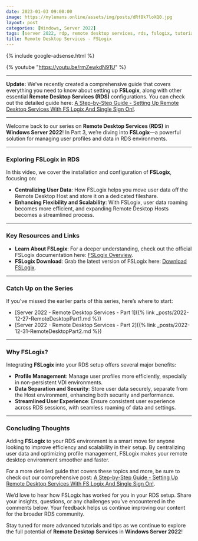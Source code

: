 ```yaml
---
date: 2023-01-03 09:00:00
image: https://mylemans.online/assets/img/posts/dRf8k7loXQ0.jpg
layout: post
categories: [Windows, Server 2022]
tags: [server 2022, rdp, remote desktop services, rds, fslogix, tutorial, youtube, part3]
title: Remote Desktop Services - FSLogix
---
```


{% include google-adsense.html %}

{% youtube "https://youtu.be/rmZewkdN91U" %}

---

**Update:** We’ve recently created a comprehensive guide that covers everything you need to know about setting up **FSLogix**, along with other essential **Remote Desktop Services (RDS)** configurations. You can check out the detailed guide here: [A Step-by-Step Guide - Setting Up Remote Desktop Services With FS Logix And Single Sign On!](https://mylemans.online/posts/Remote-Desktop-Services-Part1/).

---

Welcome back to our series on **Remote Desktop Services (RDS)** in **Windows Server 2022**! In Part 3, we’re diving into **FSLogix**—a powerful solution for managing user profiles and data in RDS environments.

---

### **Exploring FSLogix in RDS**

In this video, we cover the installation and configuration of **FSLogix**, focusing on:

- **Centralizing User Data**: How FSLogix helps you move user data off the Remote Desktop Host and store it on a dedicated fileshare.
- **Enhancing Flexibility and Scalability**: With FSLogix, user data roaming becomes more efficient, and expanding Remote Desktop Hosts becomes a streamlined process.

---

### **Key Resources and Links**

- **Learn About FSLogix**: For a deeper understanding, check out the official FSLogix documentation here: [FSLogix Overview](https://learn.microsoft.com/en-us/fslogix/overview).
- **FSLogix Download**: Grab the latest version of FSLogix here: [Download FSLogix](https://aka.ms/fslogix-latest).

---

### **Catch Up on the Series**

If you've missed the earlier parts of this series, here’s where to start:

- [Server 2022 - Remote Desktop Services - Part 1]({% link _posts/2022-12-27-RemoteDesktopPart1.md %})
- [Server 2022 - Remote Desktop Services - Part 2]({% link _posts/2022-12-31-RemoteDesktopPart2.md %})

---

### **Why FSLogix?**

Integrating **FSLogix** into your RDS setup offers several major benefits:

- **Profile Management**: Manage user profiles more efficiently, especially in non-persistent VDI environments.
- **Data Separation and Security**: Store user data securely, separate from the Host environment, enhancing both security and performance.
- **Streamlined User Experience**: Ensure consistent user experience across RDS sessions, with seamless roaming of data and settings.

---

### **Concluding Thoughts**

Adding **FSLogix** to your RDS environment is a smart move for anyone looking to improve efficiency and scalability in their setup. By centralizing user data and optimizing profile management, FSLogix makes your remote desktop environment smoother and faster.

For a more detailed guide that covers these topics and more, be sure to check out our comprehensive post: [A Step-by-Step Guide - Setting Up Remote Desktop Services With FS Logix And Single Sign On!](https://mylemans.online/posts/Remote-Desktop-Services-Part1/).

We’d love to hear how FSLogix has worked for you in your RDS setup. Share your insights, questions, or any challenges you’ve encountered in the comments below. Your feedback helps us continue improving our content for the broader RDS community.

Stay tuned for more advanced tutorials and tips as we continue to explore the full potential of **Remote Desktop Services** in **Windows Server 2022**!
